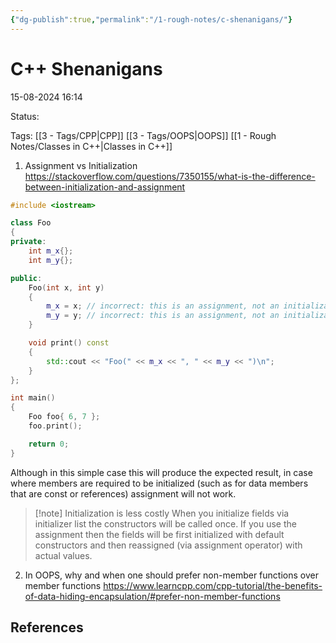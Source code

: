 ```yaml
---
{"dg-publish":true,"permalink":"/1-rough-notes/c-shenanigans/"}
---
```


# C++ Shenanigans

15-08-2024 16:14

Status: 

Tags: [[3 - Tags/CPP\|CPP]] [[3 - Tags/OOPS\|OOPS]] [[1 - Rough Notes/Classes in C++\|Classes in C++]]

1. Assignment vs Initialization
https://stackoverflow.com/questions/7350155/what-is-the-difference-between-initialization-and-assignment

```cpp
#include <iostream>

class Foo
{
private:
    int m_x{};
    int m_y{};

public:
    Foo(int x, int y)
    {
        m_x = x; // incorrect: this is an assignment, not an initialization
        m_y = y; // incorrect: this is an assignment, not an initialization
    }

    void print() const
    {
        std::cout << "Foo(" << m_x << ", " << m_y << ")\n";
    }
};

int main()
{
    Foo foo{ 6, 7 };
    foo.print();

    return 0;
}
```

Although in this simple case this will produce the expected result, in case where members are required to be initialized (such as for data members that are const or references) assignment will not work.

> [!note] Initialization is less costly
> When you initialize fields via initializer list the constructors will be called once. If you use the assignment then the fields will be first initialized with default constructors and then reassigned (via assignment operator) with actual values.

2. In OOPS, why and when one should prefer non-member functions over member functions
https://www.learncpp.com/cpp-tutorial/the-benefits-of-data-hiding-encapsulation/#prefer-non-member-functions

## References